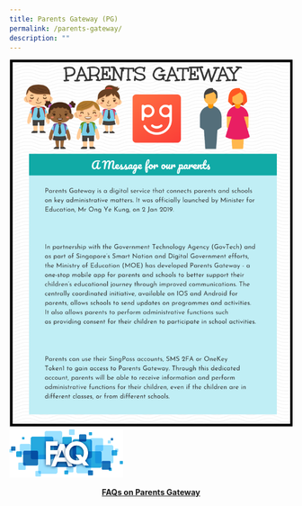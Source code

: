 ```yaml
---
title: Parents Gateway (PG)
permalink: /parents-gateway/
description: ""
---
```

<img src="/images/pg1.png"><br>
<a href="/files/Parents-Gateway-User-Guide.pdf"><img style="width: 40%;" src="/images/pg2.png" /></a>
<p style="text-align: center;"><a href="/files/Parents-Gateway-User-Guide.pdf" target="_blank" rel="noopener"><strong>FAQs on Parents Gateway</strong></a></p>